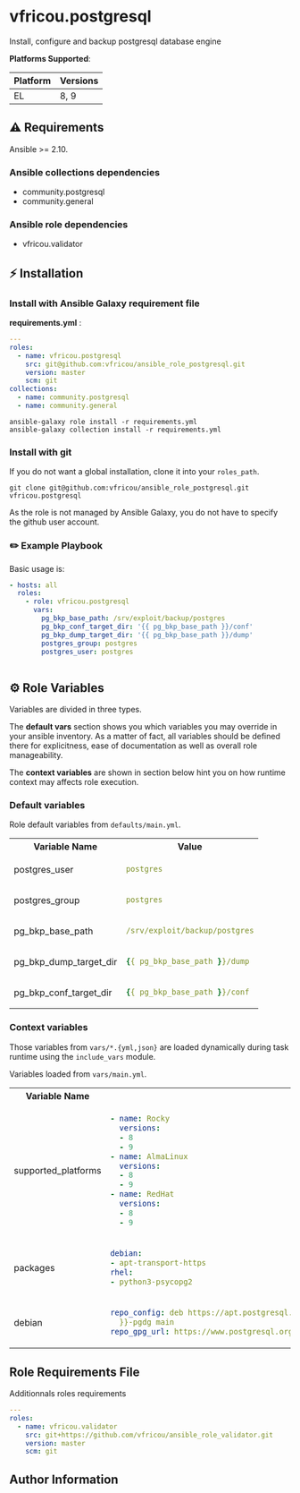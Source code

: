 # vfricou.postgresql

Install, configure and backup postgresql database engine

**Platforms Supported**:

| Platform | Versions |
|----------|----------|
| EL | 8, 9 |

## ⚠️ Requirements

Ansible >= 2.10.

### Ansible collections dependencies

  * community.postgresql
  * community.general

### Ansible role dependencies

  * vfricou.validator

## ⚡ Installation

### Install with Ansible Galaxy requirement file

**requirements.yml** :
```yaml
---
roles:
  - name: vfricou.postgresql
    src: git@github.com:vfricou/ansible_role_postgresql.git
    version: master
    scm: git
collections:
  - name: community.postgresql
  - name: community.general
```

```shell
ansible-galaxy role install -r requirements.yml
ansible-galaxy collection install -r requirements.yml
```

### Install with git

If you do not want a global installation, clone it into your `roles_path`.

```shell
git clone git@github.com:vfricou/ansible_role_postgresql.git  vfricou.postgresql
```

As the role is not managed by Ansible Galaxy, you do not have to specify the
github user account.

### ✏️ Example Playbook

Basic usage is:

```yaml
- hosts: all
  roles:
    - role: vfricou.postgresql
      vars:
        pg_bkp_base_path: /srv/exploit/backup/postgres
        pg_bkp_conf_target_dir: '{{ pg_bkp_base_path }}/conf'
        pg_bkp_dump_target_dir: '{{ pg_bkp_base_path }}/dump'
        postgres_group: postgres
        postgres_user: postgres
        
```

## ⚙️ Role Variables

Variables are divided in three types.

The **default vars** section shows you which variables you may
override in your ansible inventory. As a matter of fact, all variables should
be defined there for explicitness, ease of documentation as well as overall
role manageability.

The **context variables** are shown in section below hint you
on how runtime context may affects role execution.

### Default variables
Role default variables from `defaults/main.yml`.

<table>
<tr>
<th> Variable Name </td>
<th> Value </td>
</tr>
<tr>
<td> postgres_user </td>
<td>

```yaml
postgres
```

</td>
</tr>
<tr>
<td> postgres_group </td>
<td>

```yaml
postgres
```

</td>
</tr>
<tr>
<td> pg_bkp_base_path </td>
<td>

```yaml
/srv/exploit/backup/postgres
```

</td>
</tr>
<tr>
<td> pg_bkp_dump_target_dir </td>
<td>

```yaml
{{ pg_bkp_base_path }}/dump
```

</td>
</tr>
<tr>
<td> pg_bkp_conf_target_dir </td>
<td>

```yaml
{{ pg_bkp_base_path }}/conf
```

</td>
</tr>
</table>

### Context variables

Those variables from `vars/*.{yml,json}` are loaded dynamically during task
runtime using the `include_vars` module.

Variables loaded from `vars/main.yml`.

<table>
<tr>
<th> Variable Name </th>
<th> Value </th>
</tr>
<tr>
<td> supported_platforms </td>
<td>

```yaml
- name: Rocky
  versions:
  - 8
  - 9
- name: AlmaLinux
  versions:
  - 8
  - 9
- name: RedHat
  versions:
  - 8
  - 9

```

</td>
<tr>
<td> packages </td>
<td>

```yaml
debian:
- apt-transport-https
rhel:
- python3-psycopg2

```

</td>
<tr>
<td> debian </td>
<td>

```yaml
repo_config: deb https://apt.postgresql.org/pub/repos/apt {{ ansible_distribution_release
  }}-pgdg main
repo_gpg_url: https://www.postgresql.org/media/keys/ACCC4CF8.asc

```

</td>
</table>



## Role Requirements File

Additionnals roles requirements
```yaml
---
roles:
  - name: vfricou.validator
    src: git+https://github.com/vfricou/ansible_role_validator.git
    version: master
    scm: git
```



## Author Information

